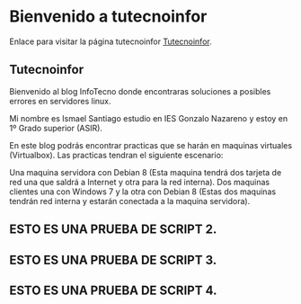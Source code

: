 # Bienvenido a tutecnoinfor

Enlace para visitar la página tutecnoinfor [Tutecnoinfor](https://tutecnoinfor.wordpress.com).

## Tutecnoinfor

Bienvenido al blog InfoTecno donde encontraras soluciones a posibles errores en servidores linux.

Mi nombre es Ismael Santiago estudio en IES Gonzalo Nazareno y estoy en 1º Grado superior (ASIR).

En este blog podrás encontrar practicas que se harán en maquinas virtuales (Virtualbox). Las practicas tendran el siguiente escenario:

Una maquina servidora con Debian 8 (Esta maquina tendrá dos tarjeta de red una que saldrá a Internet y otra para la red interna).
Dos maquinas clientes una con Windows 7 y la otra con Debian 8 (Estas dos maquinas tendrán red interna y estarán conectada a la maquina servidora).

## ESTO ES UNA PRUEBA DE SCRIPT 2.

## ESTO ES UNA PRUEBA DE SCRIPT 3.

## ESTO ES UNA PRUEBA DE SCRIPT 4.